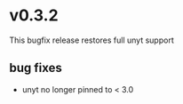 # v0.3.2

This bugfix release restores full unyt support

## bug fixes
- unyt no longer pinned to < 3.0


